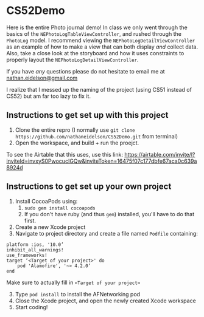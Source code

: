 # CS52Demo

Here is the entire Photo journal demo! In class we only went through the basics of the `NEPhotoLogTableViewController`, and rushed through the `PhotoLog` model. I recommend viewing the `NEPhotoLogDetailViewController` as an example of how to make a view that can both display *and* collect data. Also, take a close look at the storyboard and how it uses constraints to properly layout the `NEPhotoLogDetailViewController`.

If you have *any* questions please do not hesitate to email me at nathan.eidelson@gmail.com

I realize that I messed up the naming of the project (using CS51 instead of CS52) but am far too lazy to fix it.

## Instructions to get set up with this project

1. Clone the entire repro (I normally use `git clone https://github.com/nathaneidelson/CS52Demo.git` from terminal) 
2. Open the workspace, and build + run the proejct.

To see the Airtable that this uses, use this link: https://airtable.com/invite/l?inviteId=invxyS0PwocucIGQw&inviteToken=16475f07c177dbfe67aca0c639a8924d

## Instructions to get set up your own project

1. Install CocoaPods using: 
    1. `sudo gem install cocoapods`
    2. If you don't have ruby (and thus `gem`) installed, you'll have to do that first.
2. Create a new Xcode project
2. Navigate to project directory and create a file named `Podfile` containing: 

```
platform :ios, '10.0’ 
inhibit_all_warnings! 
use_frameworks! 
target ‘<Target of your project>' do 
    pod 'Alamofire', '~> 4.2.0’ 
end 
```
Make sure to actually fill in `<Target of your project>`

3. Type `pod install` to install the AFNetworking pod 
4. Close the Xcode project, and open the newly created Xcode workspace
5. Start coding!
